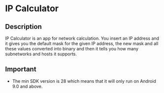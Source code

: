 IP Calculator
=====================

Description
---------------------

IP Calculator is an app for network calculation.
You insert an IP address and it gives you the default
mask for the given IP address, the new mask and all
these values converted into binary and then it tells
you how many subnetworks and hosts it supports.

Important
---------------------

- The min SDK version is 28 which means that it will only
  run on Android 9.0 and above.
